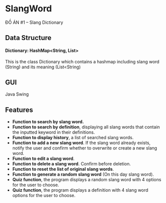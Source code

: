 # SlangWord
ĐỒ ÁN #1 – Slang Dictionary

## Data Structure
#### Dictionary: HashMap<String, List<String>>
This is the class Dictionary which contains a hashmap including slang word (String) and its meaning (List<String)

## GUI
Java Swing

## Features
- **Function to search by slang word.**
- **Function to search by definition**, displaying all slang words that contain the inputted keyword in their definitions.
- **Function to display history**, a list of searched slang words.
- **Function to add a new slang word**. If the slang word already exists, notify the user and confirm whether to overwrite or create a new slang word.
- **Function to edit a slang word**.
- **Function to delete a slang word**. Confirm before deletion.
- **Function to reset the list of original slang words**.
- **Function to generate a random slang word** (On this day slang word).
- **Quiz function**, the program displays a random slang word with 4 options for the user to choose.
- **Quiz function**, the program displays a definition with 4 slang word options for the user to choose.

